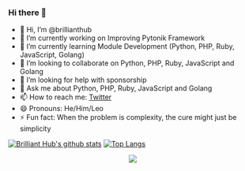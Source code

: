 ### Hi there 👋

<!--
**emmamartins/emmamartins** is a ✨ _special_ ✨ repository because its `README.md` (this file) appears on your GitHub profile.

Here are some ideas to get you started:
-->
- 👋 Hi, I’m @brillianthub
- 🔭 I’m currently working on Improving Pytonik Framework
- 🌱 I’m currently learning Module Development (Python, PHP, Ruby, JavaScript, Golang)
- 👯 I’m looking to collaborate on Python, PHP, Ruby, JavaScript and Golang
- 🤔 I’m looking for help with sponsorship 
- 💬 Ask me about Python, PHP, Ruby, JavaScript and Golang 
- 📫 How to reach me: [Twitter](https://twitter.com/emmaessiensp)
- 😄 Pronouns: He/Him/Leo
- ⚡ Fun fact: When the problem is complexity, the cure might just be simplicity



[![Brilliant Hub's github stats](https://github-readme-stats.vercel.app/api?username=brillianthub&show_icons=true&theme=radical)](https://github.com/brillianthub/github-readme-stats)  [![Top Langs](https://github-readme-stats.vercel.app/api/top-langs/?username=acushlakoncept&show_icons=true&theme=radical&layout=compact)](https://github.com/acushlakoncept/github-readme-stats)


 <p align="center">
    <img src="https://komarev.com/ghpvc/?username=brillianthub&label=PROFILE+VIEWS" />
  </p>
